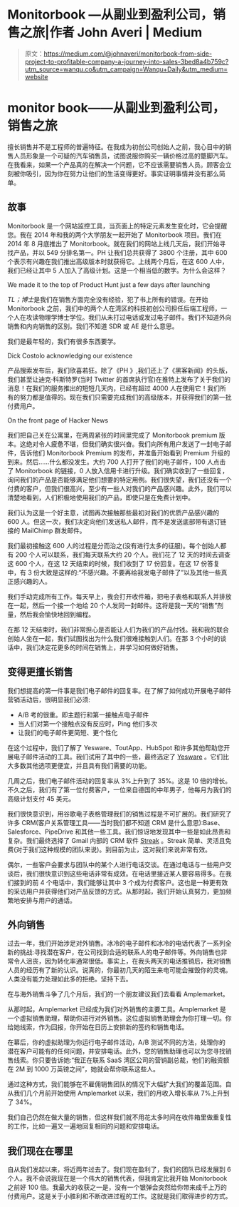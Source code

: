 # Monitorbook —从副业到盈利公司，销售之旅|作者 John Averi | Medium

> 原文：<https://medium.com/@johnaveri/monitorbook-from-side-project-to-profitable-company-a-journey-into-sales-3bed8a4b759c?utm_source=wanqu.co&utm_campaign=Wanqu+Daily&utm_medium=website>

# monitor book——从副业到盈利公司，销售之旅

擅长销售并不是工程师的普遍特征。在我成为初创公司创始人之前，我心目中的销售人员形象是一个可疑的汽车销售员，试图说服你购买一辆价格过高的蹩脚汽车。在我看来，如果一个产品真的在解决一个问题，它不应该需要销售人员。顾客会立刻被你吸引，因为你在努力让他们的生活变得更好。事实证明事情并没有那么简单。

## 故事

Monitorbook 是一个网站监控工具，当页面上的特定元素发生变化时，它会提醒您。我在 2014 年和我的两个大学朋友一起开始了 Monitorbook 项目。我们在 2014 年 8 月底推出了 Monitorbook。就在我们的网站上线几天后，我们开始寻找产品，并以 549 分排名第一。PH 让我们总共获得了 3800 个注册，其中 600 个表示有兴趣在我们推出高级版本时就获得它。上线两个月后，在这 600 人中，我们已经让其中 5 人加入了高级计划。这是一个相当低的数字。为什么会这样？



We made it to the top of Product Hunt just a few days after launching



*TL；博士*是我们在销售方面完全没有经验，犯了书上所有的错误。在开始 Monitorbook 之前，我们中的两个人在湾区的科技初创公司担任后端工程师，一个人在攻读物理学博士学位。我们从未打过电话或发过电子邮件。我们不知道外向销售和内向销售的区别。我们不知道 SDR 或 AE 是什么意思。

我们是最年轻的，我们有很多东西要学。



Dick Costolo acknowledging our existence



产品搜索发布后，我们欣喜若狂。除了《PH 》,我们还上了《黑客新闻》的头版，我们甚至让迪克·科斯特罗(当时 Twitter 的首席执行官)在推特上发布了关于我们的消息！在我们的服务推出的短短几天内，已经有超过 4000 人在使用它！我们所有的努力都是值得的。现在我们只需要完成我们的高级版本，并获得我们的第一批付费用户。



On the front page of Hacker News



我们把自己关在公寓里，在两周紧张的时间里完成了 Monitorbook premium 版本。这绝对令人疲惫不堪，但我们确实很兴奋。我们向所有用户发送了一封电子邮件，告诉他们 Monitorbook Premium 的发布，并准备开始看到 Premium 升级的到来。然后……什么都没发生。大约 700 人打开了我们的电子邮件，100 人点击了 Monitorbook 的链接，0 人放入信用卡进行升级。我们确实收到了一些回复，询问我们的产品是否能够满足他们想要的特定用例。我们很失望，我们还没有一个付费的客户，但我们很高兴，至少有一些人对我们的产品感兴趣。此外，我们可以清楚地看到，人们积极地使用我们的产品，即使只是在免费计划中。

我们认为这是一个好主意，试图再次接触那些最初对我们的优质产品感兴趣的 600 人。但这一次，我们决定向他们发送私人邮件，而不是发送底部带有退订链接的 MailChimp 群发邮件。

我们最初接触这 600 人的过程是分而治之(没有进行太多的征服)。每个创始人都有 200 个人可以联系，我们每天联系大约 20 个人。我们花了 12 天的时间去调查这 600 个人，在这 12 天结束的时候，我们收到了 17 份回复。在这 17 份答复中，有 3 份大致是这样的:“不感兴趣。不要再给我发电子邮件了”以及其他一些真正感兴趣的人。

我们手动完成所有工作。每天早上，我会打开收件箱，把电子表格和联系人并排放在一起，然后一个接一个地给 20 个人发同一封邮件。这将是我一天的“销售”剂量，然后我会愉快地回到编程。

在那 12 天结束时，我们非常担心是否能让人们为我们的产品付钱。我和我的联合创始人坐在一起，我们试图找出为什么我们很难接触到人们。在那 3 个小时的谈话中，我们决定花更多的时间在销售上，并学习如何做好销售。

## 变得更擅长销售

我们想提高的第一件事是我们电子邮件的回复率。在了解了如何成功开展电子邮件营销活动后，很明显我们必须:

*   A/B 考的很重。即主题行和第一接触点电子邮件
*   当人们对第一个接触点没有反应时，Ping 他们多次
*   让我们的电子邮件更简短、更个性化

在这个过程中，我们了解了 Yesware、ToutApp、HubSpot 和许多其他帮助您开展电子邮件活动的工具。我们试用了其中的一些，最终选定了 [Yesware](http://www.yesware.com/) 。它们比大多数其他选项更便宜，并且具有我们需要的功能。

几周之后，我们电子邮件活动的回复率从 3%上升到了 35%。这是 10 倍的增长。不久之后，我们有了第一位付费客户，一位来自德国的中年男子，他每月为我们的高级计划支付 45 美元。

我们很快意识到，用谷歌电子表格管理我们的销售过程是不可扩展的。我们研究了许多 CRM(客户关系管理工具——当时我们都不知道 CRM 是什么意思):Base、Salesforce、PipeDrive 和其他一些工具。我们惊讶地发现其中一些是如此昂贵和复杂。我们最终选择了 Gmail 内部的 CRM 软件 [Streak](https://www.streak.com/) 。Streak 简单、灵活且免费(对于我们这种规模的团队来说)。到目前为止，这对我们来说非常有效。

偶尔，一些客户会要求与团队中的某个人进行电话交谈。在通过电话与一些用户交谈后，我们很快意识到这些电话非常有成效。在电话里接近某人要容易得多。在我们接到的前 4 个电话中，我们能够让其中 3 个成为付费客户。这也是一种更有效的采访用户并获得他们对产品反馈的方式。从那时起，我们开始认真努力，更加频繁地安排与用户的通话。

## 外向销售

过去一年，我们开始涉足对外销售。冰冷的电子邮件和冰冷的电话代表了一系列全新的挑战:寻找潜在客户，在公司找到合适的联系人的电子邮件等。外向销售也非常令人沮丧，因为转化率通常很低。事实上，在我头两天的电话推销后，我对销售人员的经历有了新的认识。说真的，你最初几天的陌生来电可能会摧毁你的灵魂。人类没有能力处理如此多的拒绝。坚持下去。

在与海外销售斗争了几个月后，我们的一个朋友建议我们去看看 Amplemarket。

从那时起，Amplemarket 已经成为我们对外销售的主要工具。Amplemarket 是一个虚拟销售助理，帮助你进行对外销售。这位虚拟销售助理会为你打理一切。你给她线索，作为回报，你开始在日历上安排新的签约和销售电话。

在幕后，你的虚拟助理为你运行电子邮件活动，A/B 测试不同的方法，处理你的潜在客户可能有的任何问题，并安排电话。此外，您的销售助理也可以为您寻找销售线索。你只要告诉她:“我正在联系 SaaS 湾区公司的营销副总裁，他们的融资额在 2M 到 1000 万英镑之间”，她就会帮你联系这些人。

通过这种方式，我们能够在不雇佣销售团队的情况下大幅扩大我们的覆盖范围。自从我们几个月前开始使用 Amplemarket 以来，我们的月收入增长率从 7%上升到了 34%。

我们自己仍然在做大量的销售，但这样我们就不用花太多时间在收件箱里做重复性的工作，比如一遍又一遍地回复相同的问题和安排电话。

## 我们现在在哪里

自从我们发起以来，将近两年过去了。我们现在盈利了，我们的团队已经发展到 6 个人。我不会说我现在是一个伟大的销售代表，但我肯定比我开始 Monitorbook 之前好 100 倍。我最大的收获之一是，没有一个银弹会突然给你带来成千上万的付费用户。这是关于小胜利和不断改进过程的工作。这就是我们取得进步的方式。